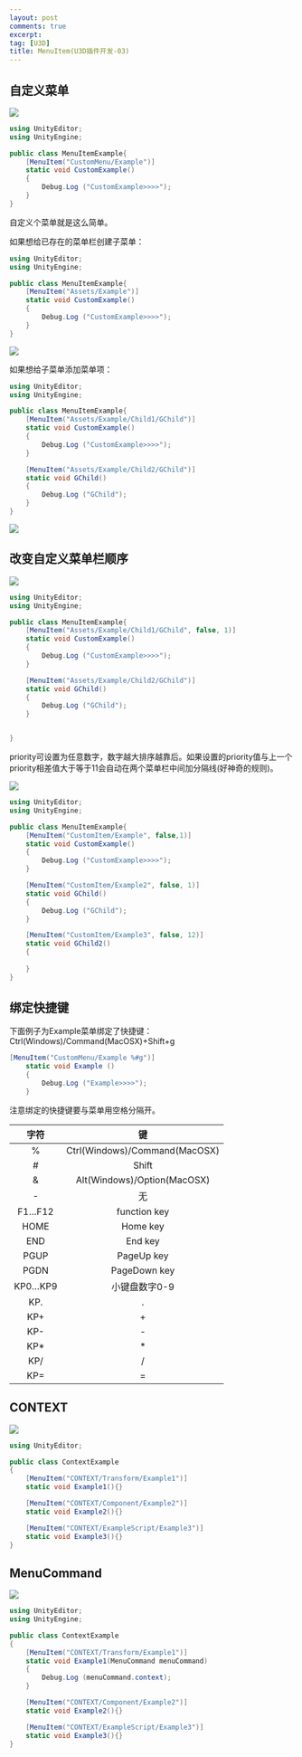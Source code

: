 ```yaml
---
layout: post
comments: true
excerpt:
tag: [U3D]
title: MenuItem(U3D插件开发-03)
---
```


## 自定义菜单

![](../images/customMenu.png)

```c#
using UnityEditor;
using UnityEngine;

public class MenuItemExample{
	[MenuItem("CustomMenu/Example")]
	static void CustomExample()
	{
		Debug.Log ("CustomExample>>>>");
	}
}
```

自定义个菜单就是这么简单。

如果想给已存在的菜单栏创建子菜单：

```c#
using UnityEditor;
using UnityEngine;

public class MenuItemExample{
	[MenuItem("Assets/Example")]
	static void CustomExample()
	{
		Debug.Log ("CustomExample>>>>");
	}
}
```

![](../images/assetMenuExample.png)

如果想给子菜单添加菜单项：

```c#
using UnityEditor;
using UnityEngine;

public class MenuItemExample{
	[MenuItem("Assets/Example/Child1/GChild")]
	static void CustomExample()
	{
		Debug.Log ("CustomExample>>>>");
	}

	[MenuItem("Assets/Example/Child2/GChild")]
	static void GChild()
	{
		Debug.Log ("GChild");
	}
}
```

![](../images/gchild.png)

## 改变自定义菜单栏顺序

![](../images/custMenu.png)

```c#
using UnityEditor;
using UnityEngine;

public class MenuItemExample{
	[MenuItem("Assets/Example/Child1/GChild", false, 1)]
	static void CustomExample()
	{
		Debug.Log ("CustomExample>>>>");
	}

	[MenuItem("Assets/Example/Child2/GChild")]
	static void GChild()
	{
		Debug.Log ("GChild");
	}


}
```

priority可设置为任意数字，数字越大排序越靠后。如果设置的priority值与上一个priority相差值大于等于11会自动在两个菜单栏中间加分隔线(好神奇的规则)。

![](../images/priority.png)

```c#
using UnityEditor;
using UnityEngine;

public class MenuItemExample{
	[MenuItem("CustomItem/Example", false,1)]
	static void CustomExample()
	{
		Debug.Log ("CustomExample>>>>");
	}

	[MenuItem("CustomItem/Example2", false, 1)]
	static void GChild()
	{
		Debug.Log ("GChild");
	}

	[MenuItem("CustomItem/Example3", false, 12)]
	static void GChild2()
	{
		
	}
}
```

## 绑定快捷键

下面例子为Example菜单绑定了快捷键：Ctrl(Windows)/Command(MacOSX)+Shift+g

```c#
[MenuItem("CustomMenu/Example %#g")]
    static void Example ()
    {
        Debug.Log ("Example>>>>");
    }
```

注意绑定的快捷键要与菜单用空格分隔开。

|   字符    |               键               |
| :-----: | :---------------------------: |
|    %    | Ctrl(Windows)/Command(MacOSX) |
|    #    |             Shift             |
|    &    |  Alt(Windows)/Option(MacOSX)  |
|    -    |               无               |
| F1…F12  |         function key          |
|  HOME   |           Home key            |
|   END   |            End key            |
|  PGUP   |          PageUp key           |
|  PGDN   |         PageDown key          |
| KP0…KP9 |           小键盘数字0-9            |
|   KP.   |               .               |
|   KP+   |               +               |
|   KP-   |               -               |
|   KP*   |               *               |
|   KP/   |               /               |
|   KP=   |               =               |

## CONTEXT

![](../images/ContextExample.png)

```c#
using UnityEditor;

public class ContextExample
{
	[MenuItem("CONTEXT/Transform/Example1")]
	static void Example1(){}

	[MenuItem("CONTEXT/Component/Example2")]
	static void Example2(){}

	[MenuItem("CONTEXT/ExampleScript/Example3")]
	static void Example3(){}
}
```

## MenuCommand

![](../images/menuCommand.png)

```c#
using UnityEditor;
using UnityEngine;

public class ContextExample
{
	[MenuItem("CONTEXT/Transform/Example1")]
	static void Example1(MenuCommand menuCommand)
	{
		Debug.Log (menuCommand.context);
	}

	[MenuItem("CONTEXT/Component/Example2")]
	static void Example2(){}

	[MenuItem("CONTEXT/ExampleScript/Example3")]
	static void Example3(){}
}
```

